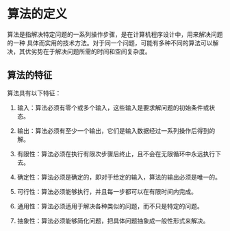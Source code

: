 # 算法的定义
算法是指解决特定问题的一系列操作步骤，是在计算机程序设计中，用来解决问题的一种
具体而实用的技术方法。对于同一个问题，可能有多种不同的算法可以解决，其优劣势在于解决问题所需的时间和空间复杂度。

## 算法的特征
算法具有以下特征：

1. 输入：算法必须有零个或多个输入，这些输入是要求解问题的初始条件或状态。

2. 输出：算法必须有至少一个输出，它们是输入数据经过一系列操作后得到的解。

3. 有限性：算法必须在执行有限次步骤后终止，且不会在无限循环中永远执行下去。

4. 确定性：算法必须是确定的，即对于给定的输入，算法的输出必须是唯一的。

5. 可行性：算法必须能够执行，并且每一步都可以在有限时间内完成。

6. 通用性：算法必须适用于解决各种类似的问题，而不只是特定的问题。

7. 抽象性：算法必须能够简化问题，把具体问题抽象成一般性形式来解决。

